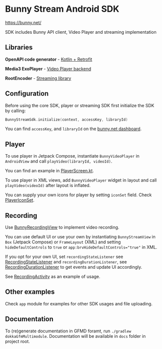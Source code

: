 # Bunny Stream Android SDK

https://bunny.net/

SDK includes Bunny API client, Video Player and streaming implementation

## Libraries

**OpenAPI code generator** - [Kotlin + Retrofit](https://openapi-generator.tech/docs/generators/kotlin/)

**Media3 ExoPlayer** - [Video Player backend](https://developer.android.com/guide/topics/media/exoplayer/)

**RootEncoder** - [Streaming library](https://github.com/pedroSG94/RootEncoder)

## Configuration

Before using the core SDK, player or streaming SDK first initialize the SDK by calling:

```kotlin
BunnyStreamSdk.initialize(context, accessKey, libraryId)
```
You can find `accessKey`, and `libraryId` on the [bunny.net dashboard](dash.bunny.net).

## Player

To use player in Jetpack Compose, instantiate `BunnyVideoPlayer` in `AndroidView` and call `playVideo(libraryId, videoId)`.

You can find an example in [PlayerScreen.kt](app/src/main/java/net/bunnystream/demo/player/PlayerScreen.kt).

To use player in XML views, add `BunnyVideoPlayer` widget in layout and call `playVideo(videoId)` after layout is inflated.

You can supply your own icons for player by setting `iconSet` field. Check [PlayerIconSet](player/src/main/java/net/bunnystream/player/model/PlayerIconSet.kt).

## Recording

Use [BunnyRecordingView](recording/src/main/java/net/bunnystream/recording/BunnyRecordingView.kt) to implement video recording. 

You can use default UI or use your own by instantiating `BunnyStreamView` in `Box` (Jetpack Compose) or `FrameLayout` (XML) and setting `hideDefaultControls` to `true` or `app:brvHideDefaultControls="true"` in XML.

If you opt for your own UI, set `recordingStateListener` see [RecordingStateListener](recording/src/main/java/net/bunnystream/recording/RecordingStateListener.kt) and `recordingDurationListener`, see [RecordingDurationListener](recording/src/main/java/net/bunnystream/recording/RecordingDurationListener.kt) to get events and update UI accordingly.

See [RecordingActivity](app/src/main/java/net/bunnystream/demo/ui/recording/RecordingActivity.kt) as an example of usage.

## Other examples

Check `app` module for examples for other SDK usages and file uploading.

## Documentation

To (re)generate documentation in GFMD foramt, run `./gradlew dokkaGfmMultimodule`. Documentation will be available in `docs` folder in project root.
 
